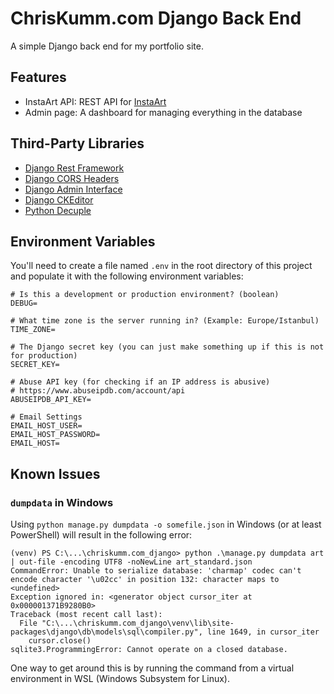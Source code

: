 # ChrisKumm.com Django Back End

A simple Django back end for my portfolio site.

## Features

- InstaArt API: REST API for [InstaArt](https://api.chriskumm.com/art)
- Admin page: A dashboard for managing everything in the database

## Third-Party Libraries

- [Django Rest Framework](https://www.django-rest-framework.org/)
- [Django CORS Headers](https://github.com/adamchainz/django-cors-headers)
- [Django Admin Interface](https://github.com/fabiocaccamo/django-admin-interface)
- [Django CKEditor](https://github.com/django-ckeditor/django-ckeditor)
- [Python Decuple](https://github.com/henriquebastos/python-decouple/)

## Environment Variables
You'll need to create a file named `.env` in the root directory of this project and populate it with the following environment variables:
```
# Is this a development or production environment? (boolean)
DEBUG=

# What time zone is the server running in? (Example: Europe/Istanbul)
TIME_ZONE=

# The Django secret key (you can just make something up if this is not for production)
SECRET_KEY=

# Abuse API key (for checking if an IP address is abusive)
# https://www.abuseipdb.com/account/api
ABUSEIPDB_API_KEY=

# Email Settings
EMAIL_HOST_USER=
EMAIL_HOST_PASSWORD=
EMAIL_HOST=

```

## Known Issues

### `dumpdata` in Windows

Using `python manage.py dumpdata -o somefile.json` in Windows (or at least PowerShell) will result in the following error:

```
(venv) PS C:\...\chriskumm.com_django> python .\manage.py dumpdata art | out-file -encoding UTF8 -noNewLine art_standard.json
CommandError: Unable to serialize database: 'charmap' codec can't encode character '\u02cc' in position 132: character maps to <undefined>
Exception ignored in: <generator object cursor_iter at 0x000001371B9280B0>
Traceback (most recent call last):
  File "C:\...\chriskumm.com_django\venv\lib\site-packages\django\db\models\sql\compiler.py", line 1649, in cursor_iter
    cursor.close()
sqlite3.ProgrammingError: Cannot operate on a closed database.
```

One way to get around this is by running the command from a virtual environment in WSL (Windows Subsystem for Linux).
